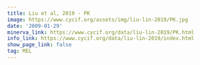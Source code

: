 ```yaml
---
title: Liu et al, 2019 - PK
image: https://www.cycif.org/assets/img/liu-lin-2019/PK.jpg
date: '2009-01-29'
minerva_link: https://www.cycif.org/data/liu-lin-2019/PK.html
info_link: https://www.cycif.org/data/liu-lin-2019/index.html
show_page_link: false
tag: MEL
---
```

